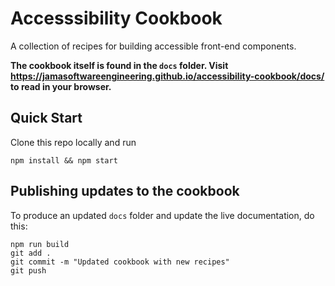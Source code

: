 # Accesssibility Cookbook

A collection of recipes for building accessible front-end components.

**The cookbook itself is found in the `docs` folder. Visit
https://jamasoftwareengineering.github.io/accessibility-cookbook/docs/ to 
read in your browser.**

## Quick Start

Clone this repo locally and run 

```
npm install && npm start
```

## Publishing updates to the cookbook

To produce an updated `docs` folder and update the live documentation, do this:

```
npm run build
git add .
git commit -m "Updated cookbook with new recipes"
git push
```






